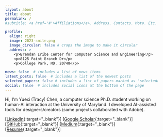 ```yaml
---
layout: about
title: about
permalink: /
#subtitle: <a href='#'>Affiliations</a>. Address. Contacts. Moto. Etc.

profile:
  align: right
  image: 2023-smile.png
  image_circular: false # crops the image to make it circular
  address: >
    <p>Brendan Iribe Center for Computer Science and Engineering</p>
    <p>8125 Paint Branch Dr</p>
    <p>College Park, MD, 20740</p>

news: false  # includes a list of news items
latest_posts: false  # includes a list of the newest posts
selected_papers: false # includes a list of papers marked as "selected={true}"
social: false  # includes social icons at the bottom of the page
---
```

Hi, I'm Yuexi (Tracy) Chen, a computer science Ph.D. student working on human-AI interaction at the University of Maryland.
I developed AI-assisted tools for designers/creators (some projects collaborated with Adobe). 


[[LinkedIn](https://www.linkedin.com/in/yuexi-tracy-chen-9186631a9/){:target="_blank"}]
[[Google Scholar](https://scholar.google.com/citations?user=eg8I0UUAAAAJ&hl=en){:target="_blank"}]
[[GitHub](https://github.com/TracyYXChen){:target="_blank"}]
[[Medium](https://medium.com/@tracyyxchen){:target="_blank"}]
[[Resume](https://drive.google.com/file/d/15w1ACv12TmkpGQWJcq5yf2cWHmwAGnlC/view?usp=sharing){:target="_blank"}]
